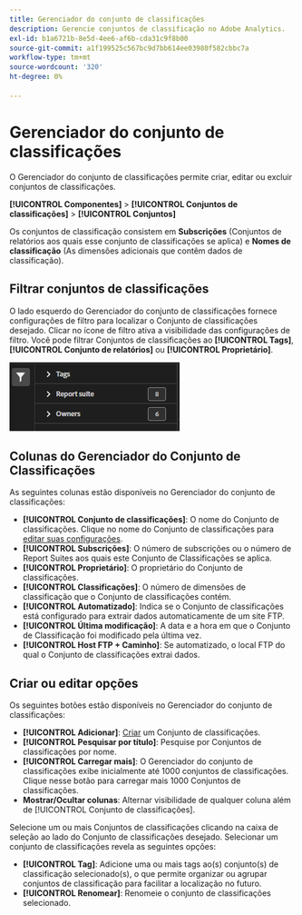 ```yaml
---
title: Gerenciador do conjunto de classificações
description: Gerencie conjuntos de classificação no Adobe Analytics.
exl-id: b1a6721b-8e5d-4ee6-af6b-cda31c9f8b00
source-git-commit: a1f199525c567bc9d7bb614ee03980f582cbbc7a
workflow-type: tm+mt
source-wordcount: '320'
ht-degree: 0%

---
```


# Gerenciador do conjunto de classificações

O Gerenciador do conjunto de classificações permite criar, editar ou excluir conjuntos de classificações.

**[!UICONTROL Componentes]** > **[!UICONTROL Conjuntos de classificações]** > **[!UICONTROL Conjuntos]**

Os conjuntos de classificação consistem em **Subscrições** (Conjuntos de relatórios aos quais esse conjunto de classificações se aplica) e **Nomes de classificação** (As dimensões adicionais que contêm dados de classificação).

## Filtrar conjuntos de classificações

O lado esquerdo do Gerenciador do conjunto de classificações fornece configurações de filtro para localizar o Conjunto de classificações desejado. Clicar no ícone de filtro ativa a visibilidade das configurações de filtro. Você pode filtrar Conjuntos de classificações ao **[!UICONTROL Tags]**, **[!UICONTROL Conjunto de relatórios]** ou **[!UICONTROL Proprietário]**.

![Filtros do conjunto de classificações](../assets/classification-set-filters.png)

## Colunas do Gerenciador do Conjunto de Classificações

As seguintes colunas estão disponíveis no Gerenciador do conjunto de classificações:

* **[!UICONTROL Conjunto de classificações]**: O nome do Conjunto de classificações. Clique no nome do Conjunto de classificações para [editar suas configurações](settings.md).
* **[!UICONTROL Subscrições]**: O número de subscrições ou o número de Report Suites aos quais este Conjunto de Classificações se aplica.
* **[!UICONTROL Proprietário]**: O proprietário do Conjunto de classificações.
* **[!UICONTROL Classificações]**: O número de dimensões de classificação que o Conjunto de classificações contém.
* **[!UICONTROL Automatizado]**: Indica se o Conjunto de classificações está configurado para extrair dados automaticamente de um site FTP.
* **[!UICONTROL Última modificação]**: A data e a hora em que o Conjunto de Classificação foi modificado pela última vez.
* **[!UICONTROL Host FTP + Caminho]**: Se automatizado, o local FTP do qual o Conjunto de classificações extrai dados.

## Criar ou editar opções

Os seguintes botões estão disponíveis no Gerenciador do conjunto de classificações:

* **[!UICONTROL Adicionar]**: [Criar](create.md) um Conjunto de classificações.
* **[!UICONTROL Pesquisar por título]**: Pesquise por Conjuntos de classificações por nome.
* **[!UICONTROL Carregar mais]**: O Gerenciador do conjunto de classificações exibe inicialmente até 1000 conjuntos de classificações. Clique nesse botão para carregar mais 1000 Conjuntos de classificações.
* **Mostrar/Ocultar colunas**: Alternar visibilidade de qualquer coluna além de [!UICONTROL Conjunto de classificações].

Selecione um ou mais Conjuntos de classificações clicando na caixa de seleção ao lado do Conjunto de classificações desejado. Selecionar um conjunto de classificações revela as seguintes opções:

* **[!UICONTROL Tag]**: Adicione uma ou mais tags ao(s) conjunto(s) de classificação selecionado(s), o que permite organizar ou agrupar conjuntos de classificação para facilitar a localização no futuro.
* **[!UICONTROL Renomear]**: Renomeie o conjunto de classificações selecionado.
